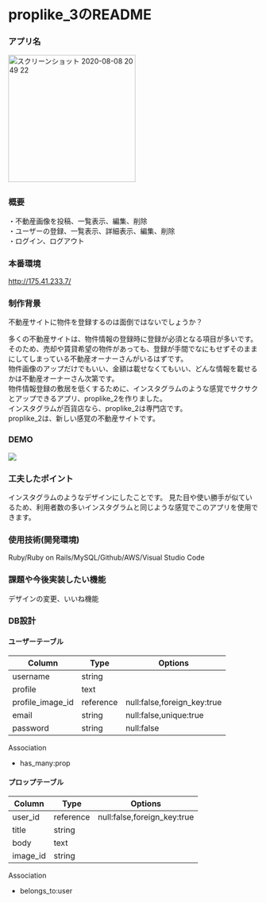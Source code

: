 # proplike_3のREADME  

### アプリ名  
   <img width="256" alt="スクリーンショット 2020-08-08 20 49 22" src="https://user-images.githubusercontent.com/62422532/89709192-b90bf580-d9b8-11ea-9fe0-9e407e704dd0.png">　　

### 概要   
・不動産画像を投稿、一覧表示、編集、削除  
・ユーザーの登録、一覧表示、詳細表示、編集、削除  
・ログイン、ログアウト  

### 本番環境
http://175.41.233.7/

### 制作背景   
不動産サイトに物件を登録するのは面倒ではないでしょうか？　　

多くの不動産サイトは、物件情報の登録時に登録が必須となる項目が多いです。  
そのため、売却や賃貸希望の物件があっても、登録が手間でなにもせずそのままにしてしまっている不動産オーナーさんがいるはずです。  
物件画像のアップだけでもいい、金額は載せなくてもいい、どんな情報を載せるかは不動産オーナーさん次第です。  
物件情報登録の敷居を低くするために、インスタグラムのような感覚でサクサクとアップできるアプリ、proplike_2を作りました。  
インスタグラムが百貨店なら、proplike_2は専門店です。  
proplike_2は、新しい感覚の不動産サイトです。  
 
### DEMO  

 ![](https://i.gyazo.com/f3d871c9df49601f7e406ceaf2483b36.gif)
   
   
### 工夫したポイント  
インスタグラムのようなデザインにしたことです。
見た目や使い勝手が似ているため、利用者数の多いインスタグラムと同じような感覚でこのアプリを使用できます。

### 使用技術(開発環境)  
Ruby/Ruby on Rails/MySQL/Github/AWS/Visual Studio Code

### 課題や今後実装したい機能  
デザインの変更、いいね機能

### DB設計  

#### ユーザーテーブル  
|Column|Type|Options| 
|------|----|-------|  
|username|string|  
|profile|text|  
|profile_image_id|reference|null:false,foreign_key:true|  
|email|string|null:false,unique:true|  
|password|string|null:false|  

Association  

- has_many:prop

#### プロップテーブル  
|Column|Type|Options|  
|------|----|-------|
|user_id|reference|null:false,foreign_key:true|  
|title|string|  
|body|text|  
|image_id|string|  

Association  

- belongs_to:user
